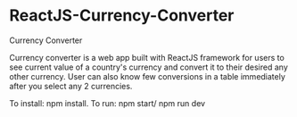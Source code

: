# ReactJS-Currency-Converter
Currency Converter

Currency converter is a web app built with ReactJS framework for users to see current value of a country's currency and convert it to their desired any other currency. User can also know few conversions in a table immediately after you select any 2 currencies.

To install: npm install.
To run: npm start/ npm run dev
